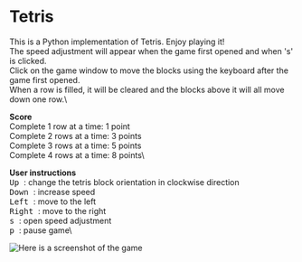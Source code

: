 # Tetris 
This is a Python implementation of Tetris. Enjoy playing it!\
The speed adjustment will appear when the game first opened and when 's' is clicked.\
Click on the game window to move the blocks using the keyboard after the game first opened.\
When a row is filled, it will be cleared and the blocks above it will all move down one row.\

**Score** \
Complete 1 row at a time: 1 point\
Complete 2 rows at a time: 3 points\
Complete 3 rows at a time: 5 points\
Complete 4 rows at a time: 8 points\

**User instructions**  \
<kbd> Up </kbd>: change the tetris block orientation in clockwise direction\
<kbd> Down </kbd>: increase speed\
<kbd> Left </kbd>: move to the left\
<kbd> Right </kbd>: move to the right\
<kbd> s </kbd>: open speed adjustment\
<kbd> p </kbd>: pause game\

![Here is a screenshot of the game](https://github.com/yuxuanliu-bsd/tetris/blob/main/Tetris%20Game.png)
